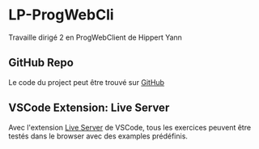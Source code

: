 # LP-ProgWebCli

Travaille dirigé 2 en ProgWebClient de Hippert Yann

## GitHub Repo

Le code du project peut être trouvé sur [GitHub](https://github.com/yannHippert/LP-ProgWebCli)

## VSCode Extension: Live Server

Avec l'extension [Live Server](https://marketplace.visualstudio.com/items?itemName=ritwickdey.LiveServer) de VSCode,
tous les exercices peuvent être testés dans le browser avec des examples prédéfinis.
